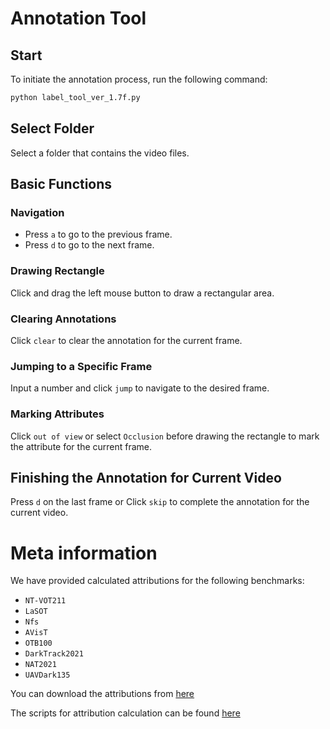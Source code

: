 # Annotation Tool

## Start
To initiate the annotation process, run the following command:

```bash
python label_tool_ver_1.7f.py
```
## Select Folder
Select a folder that contains the video files.

## Basic Functions

### Navigation
- Press `a` to go to the previous frame.
- Press `d` to go to the next frame.

### Drawing Rectangle
Click and drag the left mouse button to draw a rectangular area.

### Clearing Annotations
Click `clear` to clear the annotation for the current frame.

### Jumping to a Specific Frame
Input a number and click `jump` to navigate to the desired frame.

### Marking Attributes
Click `out of view` or select `Occlusion` before drawing the rectangle to mark the attribute for the current frame.

## Finishing the Annotation for Current Video
Press `d` on the last frame or Click `skip` to complete the annotation for the current video.


# Meta information
We have provided calculated attributions for the following benchmarks:
- `NT-VOT211`
- `LaSOT`
- `Nfs`
- `AVisT`
- `OTB100`
- `DarkTrack2021`
- `NAT2021`
- `UAVDark135`

You can download the attributions from [here](https://github.com/LiuYuML/NV-VOT211/blob/main/misc/Other/meta.zip)

The scripts for attribution calculation can be found [here](https://github.com/LiuYuML/NV-VOT211/tree/main/misc/Other/scripts)
